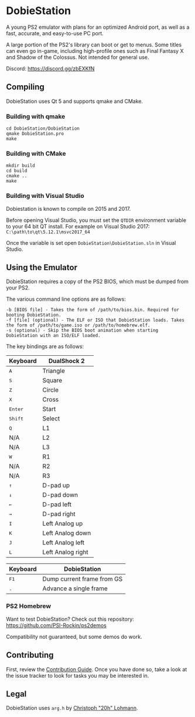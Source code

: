 # DobieStation
A young PS2 emulator with plans for an optimized Android port, as well as a fast, accurate, and easy-to-use PC port.

A large portion of the PS2's library can boot or get to menus. Some titles can even go in-game, including high-profile ones such as Final Fantasy X and Shadow of the Colossus. Not intended for general use.

Discord: https://discord.gg/zbEXKfN

## Compiling
DobieStation uses Qt 5 and supports qmake and CMake.

### Building with qmake
```
cd DobieStation/DobieStation
qmake DobieStation.pro
make
```

### Building with CMake
```
mkdir build
cd build
cmake ..
make
```

### Building with Visual Studio
Dobiestation is known to compile on 2015 and 2017.

Before opening Visual Studio, you must set the `QTDIR` environment variable to your 64 bit QT install.
For example on Visual Studio 2017: `C:\path\to\qt\5.12.1\msvc2017_64`

Once the variable is set open `DobieStation\DobieStation.sln` in Visual Studio.

## Using the Emulator
DobieStation requires a copy of the PS2 BIOS, which must be dumped from your PS2.

The various command line options are as follows:
```
-b [BIOS file] - Takes the form of /path/to/bios.bin. Required for booting DobieStation.
-f [file] (optional) - The ELF or ISO that DobieStation loads. Takes the form of /path/to/game.iso or /path/to/homebrew.elf.
-s (optional) - Skip the BIOS boot animation when starting DobieStation with an ISO/ELF loaded.
```

The key bindings are as follows:

| Keyboard         | DualShock 2       |
| ---------------- | ----------------- |
| <kbd>A</kbd>     | Triangle          |
| <kbd>S</kbd>     | Square            |
| <kbd>Z</kbd>     | Circle            |
| <kbd>X</kbd>     | Cross             |
| <kbd>Enter</kbd> | Start             |
| <kbd>Shift</kbd> | Select            |
| <kbd>Q</kbd>     | L1                |
| N/A              | L2                |
| N/A              | L3                |
| <kbd>W</kbd>     | R1                |
| N/A              | R2                |
| N/A              | R3                |
| <kbd>↑</kbd>     | D-pad up          |
| <kbd>↓</kbd>     | D-pad down        |
| <kbd>←</kbd>     | D-pad left        |
| <kbd>→</kbd>     | D-pad right       |
| <kbd>I</kbd>     | Left Analog up    |
| <kbd>K</kbd>     | Left Analog down  |
| <kbd>J</kbd>     | Left Analog left  |
| <kbd>L</kbd>     | Left Analog right |

| Keyboard      | DobieStation               |
| ------------- | -------------------------- |
| <kbd>F1</kbd> | Dump current frame from GS |
| <kbd>.</kbd>  | Advance a single frame     |

### PS2 Homebrew
Want to test DobieStation? Check out this repository: https://github.com/PSI-Rockin/ps2demos

Compatibility not guaranteed, but some demos do work.

## Contributing
First, review the [Contribution Guide](../master/CONTRIBUTING.md). Once you have done so, take a look at the issue tracker to look for tasks you may be interested in.

## Legal
DobieStation uses `arg.h` by [Christoph "20h" Lohmann](http://www.r-36.net).
